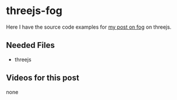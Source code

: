 # threejs-fog

Here I have the source code examples for [my post on fog](https://dustinpfister.github.io/2018/04/16/threejs-fog/) on threejs.

## Needed Files

* threejs

## Videos for this post

none

